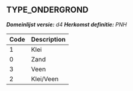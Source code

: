 ## TYPE_ONDERGROND

*__Domeinlijst versie:__ d4*
*__Herkomst definitie:__ PNH*

|__Code__ |__Description__	|
|	---	|	---	|
| 1 | Klei |
| 0 | Zand |
| 3 | Veen |
| 2 | Klei/Veen |

